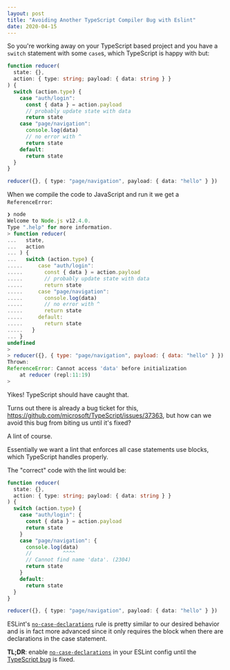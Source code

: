 ```yaml
---
layout: post
title: "Avoiding Another TypeScript Compiler Bug with Eslint"
date: 2020-04-15
---
```


So you're working away on your TypeScript based project and you have a
`switch` statement with some `case`s, which TypeScript is happy with but:

```typescript
function reducer(
  state: {},
  action: { type: string; payload: { data: string } }
) {
  switch (action.type) {
    case "auth/login":
      const { data } = action.payload
      // probably update state with data
      return state
    case "page/navigation":
      console.log(data)
      // no error with ^
      return state
    default:
      return state
  }
}

reducer({}, { type: "page/navigation", payload: { data: "hello" } })
```

When we compile the code to JavaScript and run it we get a `ReferenceError`:

```javascript
❯ node
Welcome to Node.js v12.4.0.
Type ".help" for more information.
> function reducer(
...   state,
...   action
... ) {
...   switch (action.type) {
.....     case "auth/login":
.....       const { data } = action.payload
.....       // probably update state with data
.....       return state
.....     case "page/navigation":
.....       console.log(data)
.....       // no error with ^
.....       return state
.....     default:
.....       return state
.....   }
... }
undefined
>
> reducer({}, { type: "page/navigation", payload: { data: "hello" } })
Thrown:
ReferenceError: Cannot access 'data' before initialization
    at reducer (repl:11:19)
>
```

Yikes! TypeScript should have caught that.

Turns out there is already a bug ticket for this,
<https://github.com/microsoft/TypeScript/issues/37363>, but how can we avoid
this bug from biting us until it's fixed?

A lint of course.

Essentially we want a lint that enforces all case statements use blocks,
which TypeScript handles properly.

The "correct" code with the lint would be:

```typescript
function reducer(
  state: {},
  action: { type: string; payload: { data: string } }
) {
  switch (action.type) {
    case "auth/login": {
      const { data } = action.payload
      return state
    }
    case "page/navigation": {
      console.log(data)
      //          ^^^^
      // Cannot find name 'data'. (2304)
      return state
    }
    default:
      return state
  }
}

reducer({}, { type: "page/navigation", payload: { data: "hello" } })
```

ESLint's
[`no-case-declarations`](https://eslint.org/docs/rules/no-case-declarations)
rule is pretty similar to our desired behavior and is in fact more advanced
since it only requires the block when there are declarations in the case
statement.

**TL;DR**: enable
[`no-case-declarations`](https://eslint.org/docs/rules/no-case-declarations)
in your ESLint config until the [TypeScript
bug](https://github.com/microsoft/TypeScript/issues/37363) is fixed.
